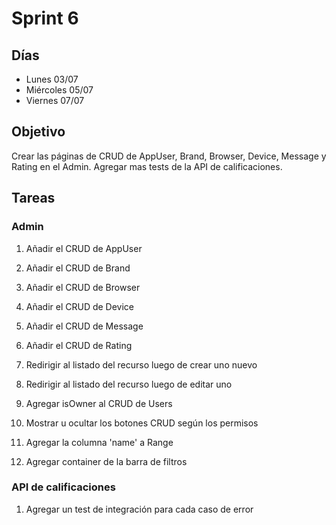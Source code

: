 # Sprint 6

## Días

- Lunes 03/07
- Miércoles 05/07
- Viernes 07/07

## Objetivo

Crear las páginas de CRUD de AppUser, Brand, Browser, Device, Message y Rating en el Admin. Agregar mas tests de la API de calificaciones.

## Tareas

### Admin

1. Añadir el CRUD de AppUser

2. Añadir el CRUD de Brand

3. Añadir el CRUD de Browser

4. Añadir el CRUD de Device

5. Añadir el CRUD de Message

6. Añadir el CRUD de Rating

7. Redirigir al listado del recurso luego de crear uno nuevo

8. Redirigir al listado del recurso luego de editar uno

9. Agregar isOwner al CRUD de Users

10. Mostrar u ocultar los botones CRUD según los permisos

11. Agregar la columna 'name' a Range

12. Agregar container de la barra de filtros

### API de calificaciones

1. Agregar un test de integración para cada caso de error